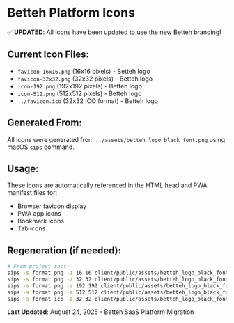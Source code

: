 # Betteh Platform Icons

✅ **UPDATED**: All icons have been updated to use the new Betteh branding!

## Current Icon Files:
- `favicon-16x16.png` (16x16 pixels) - Betteh logo
- `favicon-32x32.png` (32x32 pixels) - Betteh logo  
- `icon-192.png` (192x192 pixels) - Betteh logo
- `icon-512.png` (512x512 pixels) - Betteh logo
- `../favicon.ico` (32x32 ICO format) - Betteh logo

## Generated From:
All icons were generated from `../assets/betteh_logo_black_font.png` using macOS `sips` command.

## Usage:
These icons are automatically referenced in the HTML head and PWA manifest files for:
- Browser favicon display
- PWA app icons
- Bookmark icons
- Tab icons

## Regeneration (if needed):
```bash
# From project root:
sips -s format png -z 16 16 client/public/assets/betteh_logo_black_font.png --out client/public/icons/favicon-16x16.png
sips -s format png -z 32 32 client/public/assets/betteh_logo_black_font.png --out client/public/icons/favicon-32x32.png
sips -s format png -z 192 192 client/public/assets/betteh_logo_black_font.png --out client/public/icons/icon-192.png
sips -s format png -z 512 512 client/public/assets/betteh_logo_black_font.png --out client/public/icons/icon-512.png
sips -s format ico -z 32 32 client/public/assets/betteh_logo_black_font.png --out client/public/favicon.ico
```

**Last Updated**: August 24, 2025 - Betteh SaaS Platform Migration
